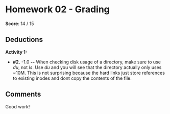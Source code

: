 Homework 02 - Grading
=====================

**Score**: 14 / 15

Deductions
----------
**Activity 1:**

- **\#2.** -1.0 **--** When checking disk usage of a directory, make sure to use *du*, not *ls*. Use *du* and you will see that the directory actually only uses ~10M.
This is not surprising because the hard links just store references to existing inodes and dont copy the contents of the file.

Comments
--------
Good work!

